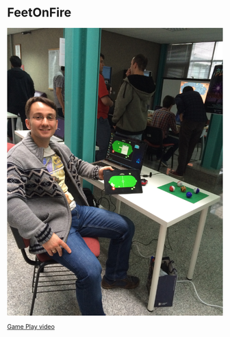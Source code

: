 # FeetOnFire

![Presenting in 2015 Game Technolgies Conference](./docs/presenting.JPG) 

[Game Play video](https://youtu.be/CLkWU-FwXrU) 